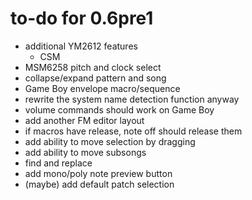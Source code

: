 # to-do for 0.6pre1

- additional YM2612 features
  - CSM
- MSM6258 pitch and clock select
- collapse/expand pattern and song
- Game Boy envelope macro/sequence
- rewrite the system name detection function anyway
- volume commands should work on Game Boy
- add another FM editor layout
- if macros have release, note off should release them
- add ability to move selection by dragging
- add ability to move subsongs
- find and replace
- add mono/poly note preview button
- (maybe) add default patch selection
